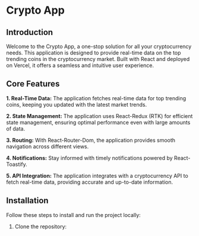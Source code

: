 # Crypto App 




## Introduction

Welcome to the Crypto App, a one-stop solution for all your cryptocurrency needs. This application is designed to provide real-time data on the top trending coins in the cryptocurrency market. Built with React and deployed on Vercel, it offers a seamless and intuitive user experience.

## Core Features

**1. Real-Time Data:** The application fetches real-time data for top trending coins, keeping you updated with the latest market trends.

**2. State Management:** The application uses React-Redux (RTK) for efficient state management, ensuring optimal performance even with large amounts of data.

**3. Routing:** With React-Router-Dom, the application provides smooth navigation across different views.

**4. Notifications:** Stay informed with timely notifications powered by React-Toastify.

**5. API Integration:** The application integrates with a cryptocurrency API to fetch real-time data, providing accurate and up-to-date information.

## Installation

Follow these steps to install and run the project locally:

1. Clone the repository:
